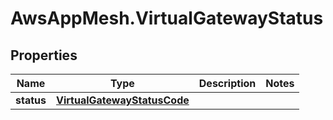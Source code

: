 # AwsAppMesh.VirtualGatewayStatus

## Properties

Name | Type | Description | Notes
------------ | ------------- | ------------- | -------------
**status** | [**VirtualGatewayStatusCode**](VirtualGatewayStatusCode.md) |  | 



